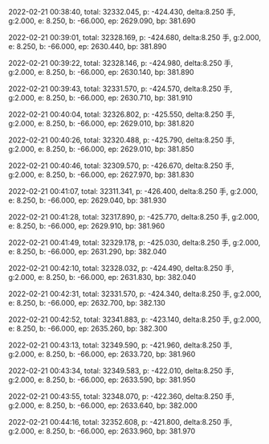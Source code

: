 2022-02-21 00:38:40, total: 32332.045, p: -424.430, delta:8.250 手, g:2.000, e: 8.250, b: -66.000, ep: 2629.090, bp: 381.690

2022-02-21 00:39:01, total: 32328.169, p: -424.680, delta:8.250 手, g:2.000, e: 8.250, b: -66.000, ep: 2630.440, bp: 381.890

2022-02-21 00:39:22, total: 32328.146, p: -424.980, delta:8.250 手, g:2.000, e: 8.250, b: -66.000, ep: 2630.140, bp: 381.890

2022-02-21 00:39:43, total: 32331.570, p: -424.570, delta:8.250 手, g:2.000, e: 8.250, b: -66.000, ep: 2630.710, bp: 381.910

2022-02-21 00:40:04, total: 32326.802, p: -425.550, delta:8.250 手, g:2.000, e: 8.250, b: -66.000, ep: 2629.010, bp: 381.820

2022-02-21 00:40:26, total: 32320.488, p: -425.790, delta:8.250 手, g:2.000, e: 8.250, b: -66.000, ep: 2629.010, bp: 381.850

2022-02-21 00:40:46, total: 32309.570, p: -426.670, delta:8.250 手, g:2.000, e: 8.250, b: -66.000, ep: 2627.970, bp: 381.830

2022-02-21 00:41:07, total: 32311.341, p: -426.400, delta:8.250 手, g:2.000, e: 8.250, b: -66.000, ep: 2629.040, bp: 381.930

2022-02-21 00:41:28, total: 32317.890, p: -425.770, delta:8.250 手, g:2.000, e: 8.250, b: -66.000, ep: 2629.910, bp: 381.960

2022-02-21 00:41:49, total: 32329.178, p: -425.030, delta:8.250 手, g:2.000, e: 8.250, b: -66.000, ep: 2631.290, bp: 382.040

2022-02-21 00:42:10, total: 32328.032, p: -424.490, delta:8.250 手, g:2.000, e: 8.250, b: -66.000, ep: 2631.830, bp: 382.040

2022-02-21 00:42:31, total: 32331.570, p: -424.340, delta:8.250 手, g:2.000, e: 8.250, b: -66.000, ep: 2632.700, bp: 382.130

2022-02-21 00:42:52, total: 32341.883, p: -423.140, delta:8.250 手, g:2.000, e: 8.250, b: -66.000, ep: 2635.260, bp: 382.300

2022-02-21 00:43:13, total: 32349.590, p: -421.960, delta:8.250 手, g:2.000, e: 8.250, b: -66.000, ep: 2633.720, bp: 381.960

2022-02-21 00:43:34, total: 32349.583, p: -422.010, delta:8.250 手, g:2.000, e: 8.250, b: -66.000, ep: 2633.590, bp: 381.950

2022-02-21 00:43:55, total: 32348.070, p: -422.360, delta:8.250 手, g:2.000, e: 8.250, b: -66.000, ep: 2633.640, bp: 382.000

2022-02-21 00:44:16, total: 32352.608, p: -421.800, delta:8.250 手, g:2.000, e: 8.250, b: -66.000, ep: 2633.960, bp: 381.970